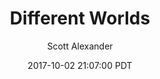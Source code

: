 ---
layout: podcast
title: "Different Worlds"
author: Scott Alexander
description: https://slatestarcodex.com/2017/10/02/different-worlds/
date: 2017-10-02 21:07:00 PDT
length: 5714116
duration: 1428
guid: different-worlds
---